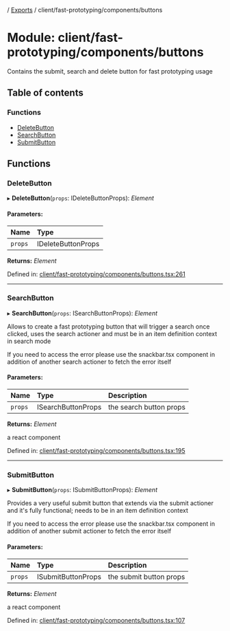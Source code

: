[](../README.md) / [Exports](../modules.md) / client/fast-prototyping/components/buttons

# Module: client/fast-prototyping/components/buttons

Contains the submit, search and delete button for fast prototyping
usage

## Table of contents

### Functions

- [DeleteButton](client_fast_prototyping_components_buttons.md#deletebutton)
- [SearchButton](client_fast_prototyping_components_buttons.md#searchbutton)
- [SubmitButton](client_fast_prototyping_components_buttons.md#submitbutton)

## Functions

### DeleteButton

▸ **DeleteButton**(`props`: IDeleteButtonProps): *Element*

#### Parameters:

Name | Type |
:------ | :------ |
`props` | IDeleteButtonProps |

**Returns:** *Element*

Defined in: [client/fast-prototyping/components/buttons.tsx:261](https://github.com/onzag/itemize/blob/3efa2a4a/client/fast-prototyping/components/buttons.tsx#L261)

___

### SearchButton

▸ **SearchButton**(`props`: ISearchButtonProps): *Element*

Allows to create a fast prototyping button that will trigger a search
once clicked, uses the search actioner and must be in an item definition context
in search mode

If you need to access the error please use the snackbar.tsx component
in addition of another search actioner to fetch the error itself

#### Parameters:

Name | Type | Description |
:------ | :------ | :------ |
`props` | ISearchButtonProps | the search button props   |

**Returns:** *Element*

a react component

Defined in: [client/fast-prototyping/components/buttons.tsx:195](https://github.com/onzag/itemize/blob/3efa2a4a/client/fast-prototyping/components/buttons.tsx#L195)

___

### SubmitButton

▸ **SubmitButton**(`props`: ISubmitButtonProps): *Element*

Provides a very useful submit button that extends via the submit
actioner and it's fully functional; needs to be in an item
definition context

If you need to access the error please use the snackbar.tsx component
in addition of another submit actioner to fetch the error itself

#### Parameters:

Name | Type | Description |
:------ | :------ | :------ |
`props` | ISubmitButtonProps | the submit button props   |

**Returns:** *Element*

a react component

Defined in: [client/fast-prototyping/components/buttons.tsx:107](https://github.com/onzag/itemize/blob/3efa2a4a/client/fast-prototyping/components/buttons.tsx#L107)
